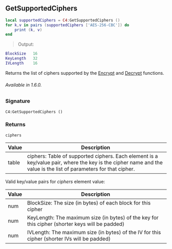 ## GetSupportedCiphers

```lua
local supportedCiphers = C4:GetSupportedCiphers ()
for k,v in pairs (supportedCiphers ['AES-256-CBC']) do
	print (k, v)
end
```

> Output:

```lua
BlockSize	16
KeyLength	32
IVLength	16
```

Returns the list of ciphers supported by the [Encrypt][1] and [Decrypt][2] functions.

###### Available in 1.6.0.


### Signature

`C4:GetSupportedCiphers ()`


### Returns

`ciphers`

| Value | Description |
| --- | --- |
| table | ciphers: Table of supported ciphers.  Each element is a key/value pair, where the key is the cipher name and the value is  the list of parameters for that cipher. |

Valid key/value pairs for *ciphers* element value:

| Value | Description |
| --- | --- |
| num | BlockSize: The size (in bytes) of each block for this cipher |
| num | KeyLength: The maximum size (in bytes) of the key for this cipher (shorter keys will be padded) |
| num | IVLength: The maximum size (in bytes) of the IV for this cipher (shorter IVs will be padded) |

[1]:	#encrypt
[2]:	#decrypt